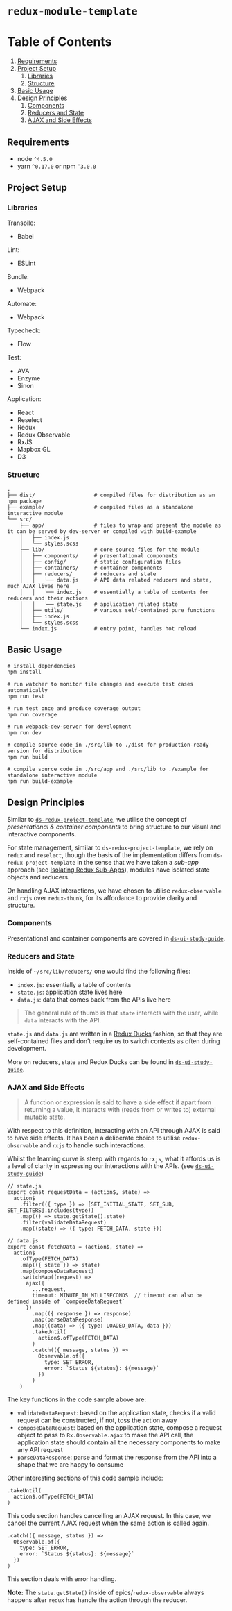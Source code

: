 # `redux-module-template`

# Table of Contents
1. [Requirements](#requirements)
1. [Project Setup](#project-setup)
	1. [Libraries](#libraries)
	1. [Structure](#structure)
1. [Basic Usage](#basic-usage)
1. [Design Principles](#design-principles)
	1. [Components](#components)
	1. [Reducers and State](#reducers-and-state)
	1. [AJAX and Side Effects](#ajax-and-side-effects)

## Requirements
- node `^4.5.0`
- yarn `^0.17.0` or npm `^3.0.0`

## Project Setup

### Libraries

Transpile:
- Babel

Lint:
- ESLint

Bundle:
- Webpack

Automate:
- Webpack

Typecheck:
- Flow

Test:
- AVA
- Enzyme
- Sinon

Application:
- React
- Reselect
- Redux
- Redux Observable
- RxJS
- Mapbox GL
- D3

### Structure

```
.
├── dist/                   # compiled files for distribution as an npm package
├── example/                # compiled files as a standalone interactive module
└── src/
    ├── app/                # files to wrap and present the module as it can be served by dev-server or compiled with build-example
    │   ├── index.js
    │   └── styles.scss
    ├── lib/                # core source files for the module
    │   ├── components/     # presentational components
    │   ├── config/         # static configuration files
    │   ├── containers/     # container components
    │   ├── reducers/       # reducers and state
    │   │   └── data.js     # API data related reducers and state, much AJAX lives here
    │   │   └── index.js    # essentially a table of contents for reducers and their actions
    │   │   └── state.js    # application related state
    │   ├── utils/          # various self-contained pure functions
    │   ├── index.js
    │   └── styles.scss
    └── index.js            # entry point, handles hot reload
```

## Basic Usage

```
# install dependencies
npm install

# run watcher to monitor file changes and execute test cases automatically
npm run test

# run test once and produce coverage output
npm run coverage

# run webpack-dev-server for development
npm run dev

# compile source code in ./src/lib to ./dist for production-ready version for distribution
npm run build

# compile source code in ./src/app and ./src/lib to ./example for standalone interactive module
npm run build-example
```

## Design Principles

Similar to [`ds-redux-project-template`](https://github.com/dataspark-ui/ds-redux-project-template), we utilise the concept of *presentational & container components* to bring structure to our visual and interactive components.

For state management, similar to `ds-redux-project-template`, we rely on `redux` and `reselect`, though the basis of the implementation differs from `ds-redux-project-template` in the sense that we have taken a *sub-app* approach (see [Isolating Redux Sub-Apps](http://redux.js.org/docs/recipes/IsolatingSubapps.html)), modules have isolated state objects and reducers.

On handling AJAX interactions, we have chosen to utilise `redux-observable` and `rxjs` over `redux-thunk`, for its affordance to provide clarity and structure.

### Components

Presentational and container components are covered in [`ds-ui-study-guide`](https://github.com/dataspark-ui/ds-ui-study-guide#level-1-components).

### Reducers and State

Inside of `~/src/lib/reducers/` one would find the following files:

- `index.js`: essentially a table of contents
- `state.js`: application state lives here
- `data.js`: data that comes back from the APIs live here

> The general rule of thumb is that `state` interacts with the user, while `data` interacts with the API.

`state.js` and `data.js` are written in a [Redux Ducks](https://github.com/erikras/ducks-modular-redux) fashion, so that they are self-contained files and don’t require us to switch contexts as often during development.

More on reducers, state and Redux Ducks can be found in [`ds-ui-study-guide`](https://github.com/dataspark-ui/ds-ui-study-guide#level-3-reducers-redux-and-application-state).

### AJAX and Side Effects

> A function or expression is said to have a side effect if apart from returning a value, it interacts with (reads from or writes to) external mutable state.

With respect to this definition, interacting with an API through AJAX is said to have side effects. It has been a deliberate choice to utilise `redux-observable` and `rxjs` to handle such interactions.

Whilst the learning curve is steep with regards to `rxjs`, what it affords us is a level of clarity in expressing our interactions with the APIs. (see [`ds-ui-study-guide`](https://github.com/dataspark-ui/ds-ui-study-guide#level-4-reducers-rxjs-and-side-effects))

```
// state.js
export const requestData = (action$, state) =>
  action$
    .filter(({ type }) => [SET_INITIAL_STATE, SET_SUB, SET_FILTERS].includes(type))
    .map(() => state.getState().state)
    .filter(validateDataRequest)
    .map((state) => ({ type: FETCH_DATA, state }))
```

```
// data.js
export const fetchData = (action$, state) =>
  action$
    .ofType(FETCH_DATA)
    .map(({ state }) => state)
    .map(composeDataRequest)
    .switchMap((request) =>
      ajax({
        ...request,
        timeout: MINUTE_IN_MILLISECONDS  // timeout can also be defined inside of `composeDataRequest`
      })
        .map(({ response }) => response)
        .map(parseDataResponse)
        .map((data) => ({ type: LOADED_DATA, data }))
        .takeUntil(
          action$.ofType(FETCH_DATA)
        )
        .catch(({ message, status }) =>
          Observable.of({
            type: SET_ERROR,
            error: `Status ${status}: ${message}`
          })
        )
    )
```

The key functions in the code sample above are:

- `validateDataRequest`: based on the application state, checks if a valid request can be constructed, if not, toss the action away
- `composeDataRequest`: based on the application state, compose a request object to pass to `Rx.Observable.ajax` to make the API call, the application state should contain all the necessary components to make any API request
- `parseDataResponse`: parse and format the response from the API into a shape that we are happy to consume

Other interesting sections of this code sample include:

```
.takeUntil(
  action$.ofType(FETCH_DATA)
)
```

This code section handles cancelling an AJAX request. In this case, we cancel the current AJAX request when the same action is called again.

```
.catch(({ message, status }) =>
  Observable.of({
    type: SET_ERROR,
    error: `Status ${status}: ${message}`
  })
)
```

This section deals with error handling.

**Note:** The `state.getState()` inside of epics/`redux-observable` always happens after `redux` has handle the action through the reducer.
